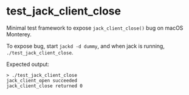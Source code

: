 # test_jack_client_close

Minimal test framework to expose `jack_client_close()` bug on macOS
Monterey.

To expose bug, start `jackd -d dummy`, and when jack is running,
`./test_jack_client_close`.

Expected output:

```
> ./test_jack_client_close 
jack_client_open succeeded
jack_client_close returned 0
```

